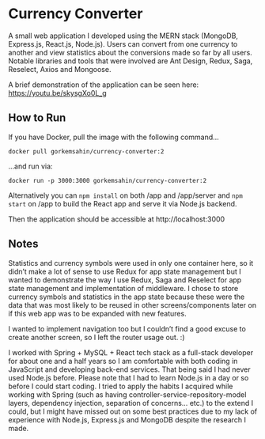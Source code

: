 # Currency Converter

A small web application I developed using the MERN stack (MongoDB, Express.js, React.js, Node.js). Users can convert from one currency to another and view statistics about the conversions made so far by all users. Notable libraries and tools that were involved are Ant Design, Redux, Saga, Reselect, Axios and Mongoose.

A brief demonstration of the application can be seen here: https://youtu.be/skysgXo0L_g

## How to Run

If you have Docker, pull the image with the following command…

`docker pull gorkemsahin/currency-converter:2`

…and run via:

`docker run -p 3000:3000 gorkemsahin/currency-converter:2`

Alternatively you can `npm install` on both /app and /app/server and `npm start` on /app to build the React app and serve it via Node.js backend.

Then the application should be accessible at http://localhost:3000

## Notes

Statistics and currency symbols were used in only one container here, so it didn’t make a lot of sense to use Redux for app state management but I wanted to demonstrate the way I use Redux, Saga and Reselect for app state management and implementation of middleware. I chose to store currency symbols and statistics in the app state because these were the data that was most likely to be reused in other screens/components later on if this web app was to be expanded with new features.

I wanted to implement navigation too but I couldn’t find a good excuse to create another screen, so I left the router usage out. :)

I worked with Spring + MySQL + React tech stack as a full-stack developer for about one and a half years so I am comfortable with both coding in JavaScript and developing back-end services. That being said I had never used Node.js before. Please note that I had to learn Node.js in a day or so before I could start coding. I tried to apply the habits I acquired while working with Spring (such as having controller-service-repository-model layers, dependency injection, separation of concerns… etc.) to the extend I could, but I might have missed out on some best practices due to my lack of experience with Node.js, Express.js and MongoDB despite the research I made.
